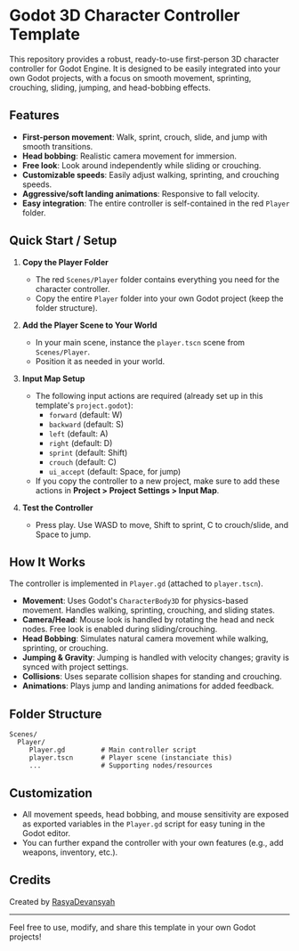# Godot 3D Character Controller Template

This repository provides a robust, ready-to-use first-person 3D character controller for Godot Engine. It is designed to be easily integrated into your own Godot projects, with a focus on smooth movement, sprinting, crouching, sliding, jumping, and head-bobbing effects.

## Features

- **First-person movement**: Walk, sprint, crouch, slide, and jump with smooth transitions.
- **Head bobbing**: Realistic camera movement for immersion.
- **Free look**: Look around independently while sliding or crouching.
- **Customizable speeds**: Easily adjust walking, sprinting, and crouching speeds.
- **Aggressive/soft landing animations**: Responsive to fall velocity.
- **Easy integration**: The entire controller is self-contained in the red `Player` folder.

## Quick Start / Setup

1. **Copy the Player Folder**
	- The red `Scenes/Player` folder contains everything you need for the character controller.
	- Copy the entire `Player` folder into your own Godot project (keep the folder structure).

2. **Add the Player Scene to Your World**
	- In your main scene, instance the `player.tscn` scene from `Scenes/Player`.
	- Position it as needed in your world.

3. **Input Map Setup**
	- The following input actions are required (already set up in this template's `project.godot`):
	  - `forward` (default: W)
	  - `backward` (default: S)
	  - `left` (default: A)
	  - `right` (default: D)
	  - `sprint` (default: Shift)
	  - `crouch` (default: C)
	  - `ui_accept` (default: Space, for jump)
	- If you copy the controller to a new project, make sure to add these actions in **Project > Project Settings > Input Map**.

4. **Test the Controller**
	- Press play. Use WASD to move, Shift to sprint, C to crouch/slide, and Space to jump.

## How It Works

The controller is implemented in `Player.gd` (attached to `player.tscn`).

- **Movement**: Uses Godot's `CharacterBody3D` for physics-based movement. Handles walking, sprinting, crouching, and sliding states.
- **Camera/Head**: Mouse look is handled by rotating the head and neck nodes. Free look is enabled during sliding/crouching.
- **Head Bobbing**: Simulates natural camera movement while walking, sprinting, or crouching.
- **Jumping & Gravity**: Jumping is handled with velocity changes; gravity is synced with project settings.
- **Collisions**: Uses separate collision shapes for standing and crouching.
- **Animations**: Plays jump and landing animations for added feedback.

## Folder Structure

```
Scenes/
  Player/
	 Player.gd         # Main controller script
	 player.tscn       # Player scene (instanciate this)
	 ...               # Supporting nodes/resources
```

## Customization

- All movement speeds, head bobbing, and mouse sensitivity are exposed as exported variables in the `Player.gd` script for easy tuning in the Godot editor.
- You can further expand the controller with your own features (e.g., add weapons, inventory, etc.).

## Credits

Created by [RasyaDevansyah](https://github.com/RasyaDevansyah)

---

Feel free to use, modify, and share this template in your own Godot projects!

